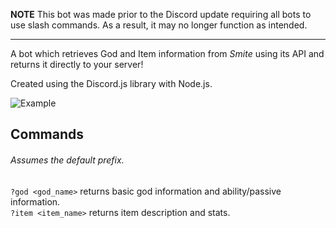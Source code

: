 **NOTE** This bot was made prior to the Discord update requiring all bots to use slash commands. As a result, it may no longer function as intended.

---

A bot which retrieves God and Item information from _Smite_ using its API and returns it directly to your server!

Created using the Discord.js library with Node.js.

![Example](Images/Example.png)

## Commands

###### _Assumes the default prefix._

`?god <god_name>` returns basic god information and ability/passive information.<br>
`?item <item_name>` returns item description and stats.
